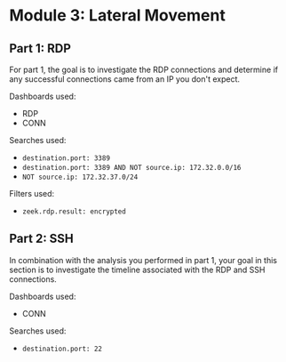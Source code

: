 # Module 3: Lateral Movement

## Part 1: RDP

For part 1, the goal is to investigate the RDP connections and determine if any successful connections came from an IP you don't expect.

Dashboards used:
- RDP
- CONN

Searches used:
- `destination.port: 3389`
- `destination.port: 3389 AND NOT source.ip: 172.32.0.0/16`
- `NOT source.ip: 172.32.37.0/24`

Filters used:
- `zeek.rdp.result: encrypted`

## Part 2: SSH

In combination with the analysis you performed in part 1, your goal in this section is to investigate the timeline associated with the RDP and SSH connections.

Dashboards used:
- CONN

Searches used:
- `destination.port: 22`
